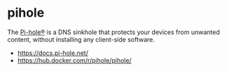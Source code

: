 pihole
======

The [Pi-hole®][1] is a DNS sinkhole that protects your devices from unwanted
content, without installing any client-side software.

- https://docs.pi-hole.net/
- https://hub.docker.com/r/pihole/pihole/

[1]: https://pi-hole.net/
